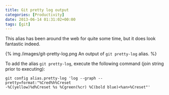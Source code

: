 ```yaml
---
title: Git pretty log output
categories: [Productivity]
date: 2013-06-14 01:31:02+00:00
tags: [git]
---
```


This alias has been around the web for quite some time, but it does look
fantastic indeed.

{% img /images/git-pretty-log.png An output of `git pretty-log` alias. %}

To add the alias `git pretty-log`, execute the following command (join string
prior to executing):

    git config alias.pretty-log 'log --graph --pretty=format:"%Cred%h%Creset
    -%C(yellow)%d%Creset %s %Cgreen(%cr) %C(bold blue)<%an>%Creset"'
